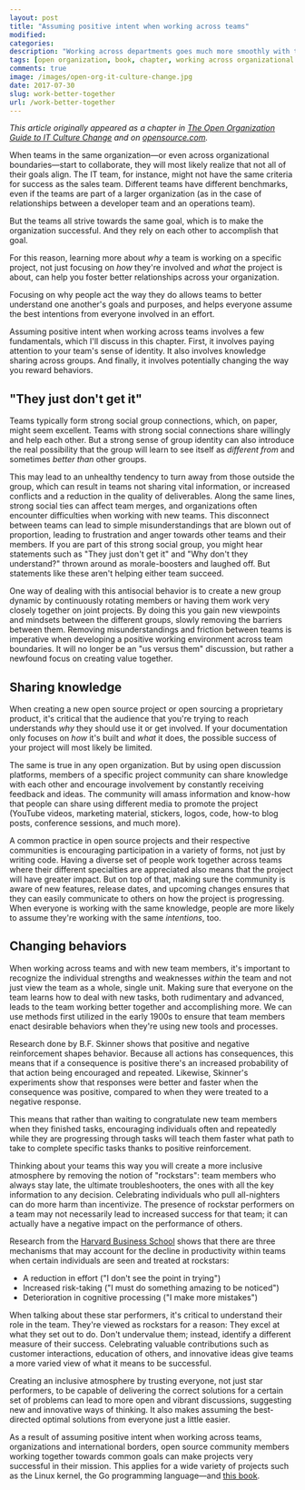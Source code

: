 ```yaml
---
layout: post
title: "Assuming positive intent when working across teams"
modified:
categories:
description: "Working across departments goes much more smoothly with these processes in place."
tags: [open organization, book, chapter, working across organizational boundaries]
comments: true
image: /images/open-org-it-culture-change.jpg
date: 2017-07-30
slug: work-better-together
url: /work-better-together
---
```


_This article originally appeared as a chapter in [The Open Organization Guide to IT Culture Change](https://opensource.com/open-organization/resources/culture-change) and on [opensource.com](https://opensource.com/open-organization/17/7/communicate-teams-tips)._

When teams in the same organization—or even across organizational boundaries—start to collaborate, they will most likely realize that not all of their goals align. The IT team, for instance, might not have the same criteria for success as the sales team. Different teams have different benchmarks, even if the teams are part of a larger organization (as in the case of relationships between a developer team and an operations team).

But the teams all strive towards the same goal, which is to make the organization successful. And they rely on each other to accomplish that goal.

For this reason, learning more about *why* a team is working on a specific project, not just focusing on *how* they're involved and *what* the project is about, can help you foster better relationships across your organization.

Focusing on why people act the way they do allows teams to better understand one another's goals and purposes, and helps everyone assume the best intentions from everyone involved in an effort.

Assuming positive intent when working across teams involves a few fundamentals, which I'll discuss in this chapter. First, it involves paying attention to your team's sense of identity. It also involves knowledge sharing across groups. And finally, it involves potentially changing the way you reward behaviors.

## "They just don't get it"

Teams typically form strong social group connections, which, on paper, might seem excellent. Teams with strong social connections share willingly and help each other. But a strong sense of group identity can also introduce the real possibility that the group will learn to see itself as *different from* and sometimes *better than* other groups.

This may lead to an unhealthy tendency to turn away from those outside the group, which can result in teams not sharing vital information, or increased conflicts and a reduction in the quality of deliverables. Along the same lines, strong social ties can affect team merges, and organizations often encounter difficulties when working with new teams.
This disconnect between teams can lead to simple misunderstandings that are blown out of proportion, leading to frustration and anger towards other teams and their members. If you are part of this strong social group, you might hear statements such as "They just don't get it" and "Why don't they understand?" thrown around as morale-boosters and laughed off. But statements like these aren't helping either team succeed.

One way of dealing with this antisocial behavior is to create a new group dynamic by continuously rotating members or having them work very closely together on joint projects. By doing this you gain new viewpoints and mindsets between the different groups, slowly removing the barriers between them. Removing misunderstandings and friction between teams is imperative when developing a positive working environment across team boundaries. It will no longer be an "us versus them" discussion, but rather a newfound focus on creating value together.

## Sharing knowledge

When creating a new open source project or open sourcing a proprietary product, it's critical that the audience that you're trying to reach understands *why* they should use it or get involved. If your documentation only focuses on *how* it's built and *what* it does, the possible success of your project will most likely be limited.

The same is true in any open organization. But by using open discussion platforms, members of a specific project community can share knowledge with each other and encourage involvement by constantly receiving feedback and ideas. The community will amass information and know-how that people can share using different media to promote the project (YouTube videos, marketing material, stickers, logos, code, how-to blog posts, conference sessions, and much more).

A common practice in open source projects and their respective communities is encouraging participation in a variety of forms, not just by writing code. Having a diverse set of people work together across teams where their different specialties are appreciated also means that the project will have greater impact. But on top of that, making sure the community is aware of new features, release dates, and upcoming changes ensures that they can easily communicate to others on how the project is progressing. When everyone is working with the same knowledge, people are more likely to assume they're working with the same *intentions*, too.

## Changing behaviors

When working across teams and with new team members, it's important to recognize the individual strengths and weaknesses *within* the team and not just view the team as a whole, single unit. Making sure that everyone on the team learns how to deal with new tasks, both rudimentary and advanced, leads to the team working better together and accomplishing more. We can use methods first utilized in the early 1900s to ensure that team members enact desirable behaviors when they're using new tools and processes.

Research done by B.F. Skinner shows that positive and negative reinforcement shapes behavior. Because all actions has consequences, this means that if a consequence is positive there's an increased probability of that action being encouraged and repeated. Likewise, Skinner's experiments show that responses were better and faster when the consequence was positive, compared to when they were treated to a negative response.

This means that rather than waiting to congratulate new team members when they finished tasks, encouraging individuals often and repeatedly while they are progressing through tasks will teach them faster what path to take to complete specific tasks thanks to positive reinforcement.

Thinking about your teams this way you will create a more inclusive atmosphere by removing the notion of "rockstars": team members who always stay late, the ultimate troubleshooters, the ones with all the key information to any decision. Celebrating individuals who pull all-nighters can do more harm than incentivize. The presence of rockstar performers on a team may not necessarily lead to increased success for that team; it can actually have a negative impact on the performance of others.

Research from the [Harvard Business School](http://www.hbs.edu/faculty/Publication%20Files/13-016_5a1d0819-eab1-48d9-8923-a1d83c98b7a7.pdf) shows that there are three mechanisms that may account for the decline in productivity within teams when certain individuals are seen and treated at rockstars:

 - A reduction in effort ("I don't see the point in trying")
 - Increased risk-taking ("I must do something amazing to be noticed")
 - Deterioration in cognitive processing ("I make more mistakes")

When talking about these star performers, it's critical to understand their role in the team. They're viewed as rockstars for a reason: They excel at what they set out to do. Don't undervalue them; instead, identify a different measure of their success. Celebrating valuable contributions such as customer interactions, education of others, and innovative ideas give teams a more varied view of what it means to be successful.

Creating an inclusive atmosphere by trusting everyone, not just star performers, to be capable of delivering the correct solutions for a certain set of problems can lead to more open and vibrant discussions, suggesting new and innovative ways of thinking. It also makes assuming the best-directed optimal solutions from everyone just a little easier.

As a result of assuming positive intent when working across teams, organizations and international borders, open source community members working together towards common goals can make projects very successful in their mission. This applies for a wide variety of projects such as the Linux kernel, the Go programming language—and [this book](https://opensource.com/open-organization/resources/culture-change).
